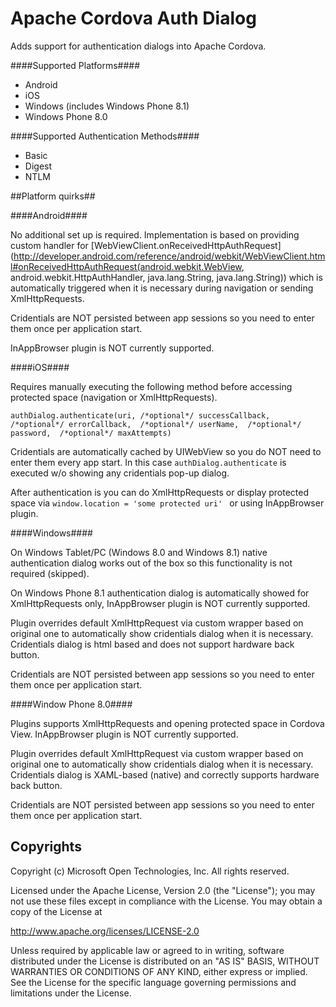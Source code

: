 Apache Cordova Auth Dialog
=============================
Adds support for authentication dialogs into Apache Cordova.

####Supported Platforms####

- Android
- iOS
- Windows (includes Windows Phone 8.1)
- Windows Phone 8.0

####Supported Authentication Methods####

- Basic
- Digest
- NTLM
 
##Platform quirks##

####Android####

No additional set up is required. Implementation is based on providing custom handler for [WebViewClient.onReceivedHttpAuthRequest](http://developer.android.com/reference/android/webkit/WebViewClient.html#onReceivedHttpAuthRequest(android.webkit.WebView, android.webkit.HttpAuthHandler, java.lang.String, java.lang.String)) which is automatically triggered when it is necessary during navigation or sending XmlHttpRequests.

Cridentials are NOT persisted between app sessions so you need to enter them once per application start.

InAppBrowser plugin is NOT currently supported.

####iOS####

Requires manually executing the following method before accessing protected space (navigation or XmlHttpRequests).

```authDialog.authenticate(uri, /*optional*/ successCallback, /*optional*/ errorCallback,  /*optional*/ userName,  /*optional*/ password,  /*optional*/ maxAttempts)```

Cridentials are automatically cached by UIWebView so you do NOT need to enter them every app start. In this case ```authDialog.authenticate``` is executed w/o showing any cridentials pop-up dialog.

After authentication is you can do XmlHttpRequests or display protected space via ```window.location = 'some protected uri' ``` or using InAppBrowser plugin.

####Windows####

On Windows Tablet/PC (Windows 8.0 and Windows 8.1) native authentication dialog works out of the box so this functionality is not required (skipped).

On Windows Phone 8.1 authentication dialog is automatically showed for XmlHttpRequests only, InAppBrowser plugin is NOT currently supported.

Plugin overrides default XmlHttpRequest via custom wrapper based on original one to automatically show cridentials dialog when it is necessary. Cridentials dialog is html based and does not support hardware back button.

Cridentials are NOT persisted between app sessions so you need to enter them once per application start.

####Window Phone 8.0####

Plugins supports XmlHttpRequests and opening protected space in Cordova View. InAppBrowser plugin is NOT currently supported.

Plugin overrides default XmlHttpRequest via custom wrapper based on original one to automatically show cridentials dialog when it is necessary. Cridentials dialog is XAML-based (native) and correctly supports hardware back button.

Cridentials are NOT persisted between app sessions so you need to enter them once per application start.

## Copyrights ##
Copyright (c) Microsoft Open Technologies, Inc. All rights reserved.

Licensed under the Apache License, Version 2.0 (the "License"); you may not use these files except in compliance with the License. You may obtain a copy of the License at

http://www.apache.org/licenses/LICENSE-2.0

Unless required by applicable law or agreed to in writing, software distributed under the License is distributed on an "AS IS" BASIS, WITHOUT WARRANTIES OR CONDITIONS OF ANY KIND, either express or implied. See the License for the specific language governing permissions and limitations under the License.

